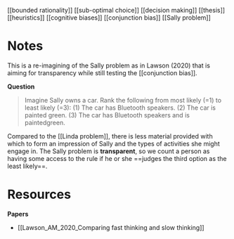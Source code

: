 [[bounded rationality]]
[[sub-optimal choice]]
[[decision making]]
[[thesis]]
[[heuristics]]
[[cognitive biases]]
[[conjunction bias]]
[[Sally problem]]

# Notes
This is a re-imagining of the Sally problem as in Lawson (2020) that is aiming for transparency while still testing the [[conjunction bias]].

**Question**
> Imagine Sally owns a car. 
Rank the following from most likely (=1) to least likely (=3):
(1) The car has Bluetooth speakers.
(2) The car is painted green.
(3) The car has Bluetooth speakers and is paintedgreen.

Compared to the [[Linda problem]], there is less material provided with which to form an impression of Sally and the types of activities she might engage in. The Sally problem is **transparent**, so we count a person as having some access to the rule if he or she ==judges the third option as the least likely==.
# Resources
**Papers**
- [[Lawson_AM_2020_Comparing fast thinking and slow thinking]]